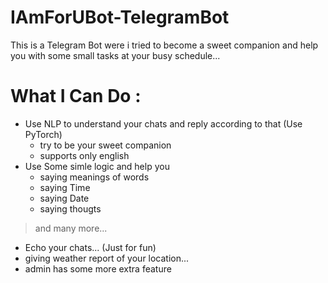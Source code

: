 # IAmForUBot-TelegramBot
This is a Telegram Bot were i tried to become a sweet companion and help you with some small tasks at your busy schedule...

# What I Can Do :

* Use NLP to understand your chats and reply according to that (Use PyTorch)
  * try to be your sweet companion
  * supports only english
* Use Some simle logic and help you
  * saying meanings of words
  * saying Time
  * saying Date
  * saying thougts
> and many more...
* Echo your chats... (Just for fun)
* giving weather report of your location...
* admin has some more extra feature
